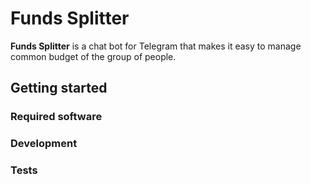 # Funds Splitter

**Funds Splitter** is a chat bot for Telegram that makes it easy to manage common budget of the group of people.

## Getting started
### Required software


### Development


### Tests
